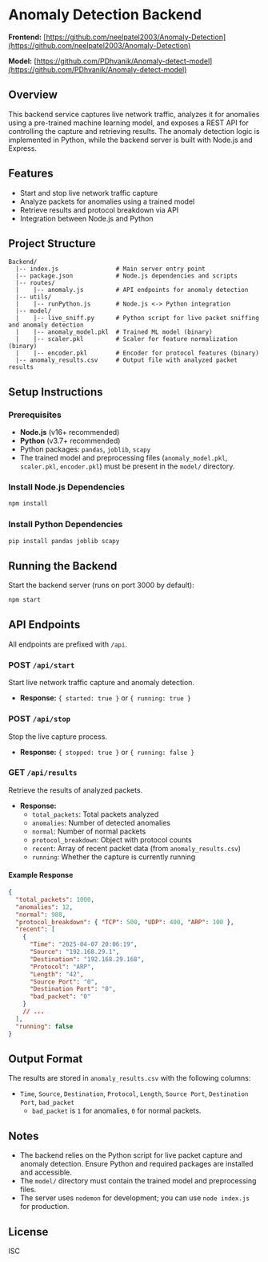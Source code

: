 # Anomaly Detection Backend

**Frontend:** [https://github.com/neelpatel2003/Anomaly-Detection](https://github.com/neelpatel2003/Anomaly-Detection)

**Model:** [https://github.com/PDhvanik/Anomaly-detect-model](https://github.com/PDhvanik/Anomaly-detect-model)

## Overview

This backend service captures live network traffic, analyzes it for anomalies using a pre-trained machine learning model, and exposes a REST API for controlling the capture and retrieving results. The anomaly detection logic is implemented in Python, while the backend server is built with Node.js and Express.

## Features

- Start and stop live network traffic capture
- Analyze packets for anomalies using a trained model
- Retrieve results and protocol breakdown via API
- Integration between Node.js and Python

## Project Structure

```
Backend/
  |-- index.js                # Main server entry point
  |-- package.json            # Node.js dependencies and scripts
  |-- routes/
  |    |-- anomaly.js         # API endpoints for anomaly detection
  |-- utils/
  |    |-- runPython.js       # Node.js <-> Python integration
  |-- model/
  |    |-- live_sniff.py      # Python script for live packet sniffing and anomaly detection
  |    |-- anomaly_model.pkl  # Trained ML model (binary)
  |    |-- scaler.pkl         # Scaler for feature normalization (binary)
  |    |-- encoder.pkl        # Encoder for protocol features (binary)
  |-- anomaly_results.csv     # Output file with analyzed packet results
```

## Setup Instructions

### Prerequisites

- **Node.js** (v16+ recommended)
- **Python** (v3.7+ recommended)
- Python packages: `pandas`, `joblib`, `scapy`
- The trained model and preprocessing files (`anomaly_model.pkl`, `scaler.pkl`, `encoder.pkl`) must be present in the `model/` directory.

### Install Node.js Dependencies

```bash
npm install
```

### Install Python Dependencies

```bash
pip install pandas joblib scapy
```

## Running the Backend

Start the backend server (runs on port 3000 by default):

```bash
npm start
```

## API Endpoints

All endpoints are prefixed with `/api`.

### POST `/api/start`

Start live network traffic capture and anomaly detection.

- **Response:** `{ started: true }` or `{ running: true }`

### POST `/api/stop`

Stop the live capture process.

- **Response:** `{ stopped: true }` or `{ running: false }`

### GET `/api/results`

Retrieve the results of analyzed packets.

- **Response:**
  - `total_packets`: Total packets analyzed
  - `anomalies`: Number of detected anomalies
  - `normal`: Number of normal packets
  - `protocol_breakdown`: Object with protocol counts
  - `recent`: Array of recent packet data (from `anomaly_results.csv`)
  - `running`: Whether the capture is currently running

#### Example Response

```json
{
  "total_packets": 1000,
  "anomalies": 12,
  "normal": 988,
  "protocol_breakdown": { "TCP": 500, "UDP": 400, "ARP": 100 },
  "recent": [
    {
      "Time": "2025-04-07 20:06:19",
      "Source": "192.168.29.1",
      "Destination": "192.168.29.168",
      "Protocol": "ARP",
      "Length": "42",
      "Source Port": "0",
      "Destination Port": "0",
      "bad_packet": "0"
    }
    // ...
  ],
  "running": false
}
```

## Output Format

The results are stored in `anomaly_results.csv` with the following columns:

- `Time`, `Source`, `Destination`, `Protocol`, `Length`, `Source Port`, `Destination Port`, `bad_packet`
  - `bad_packet` is `1` for anomalies, `0` for normal packets.

## Notes

- The backend relies on the Python script for live packet capture and anomaly detection. Ensure Python and required packages are installed and accessible.
- The `model/` directory must contain the trained model and preprocessing files.
- The server uses `nodemon` for development; you can use `node index.js` for production.

## License

ISC
